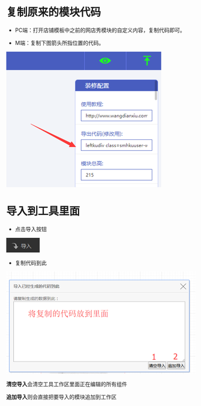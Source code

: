 # 复制原来的模块代码

* PC端：打开店铺模板中之前的网店秀模块的自定义内容，复制代码即可。

* M端：复制下图箭头所指位置的代码。

![](/assets/20180118112311.png)

# 导入到工具里面

* 点击导入按钮

![](/assets/18.png)

* 复制代码到此

![](/assets/19.png)

**清空导入**会清空工具工作区里面正在编辑的所有组件

**追加导入**则会直接把要导入的模块追加到工作区

